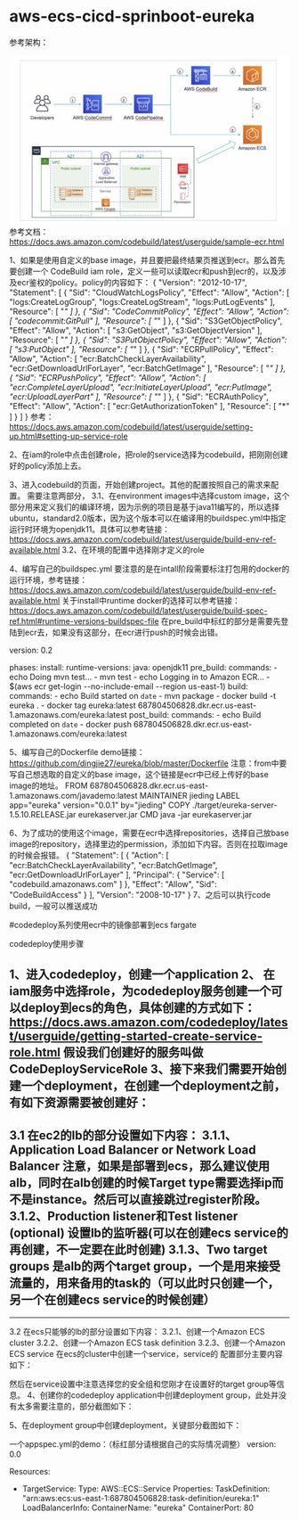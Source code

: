 # aws-ecs-cicd-sprinboot-eureka
参考架构：

![image](https://github.com/dingjie27/aws-ecs-cicd-sprinboot-eureka/blob/master/images/architecture.png)
参考文档：https://docs.aws.amazon.com/codebuild/latest/userguide/sample-ecr.html

1、如果是使用自定义的base image，并且要把最终结果页推送到ecr。那么首先要创建一个
CodeBuild iam role，定义一些可以读取ecr和push到ecr的，以及涉及ecr鉴权的policy。policy的内容如下：
{
    "Version": "2012-10-17",
    "Statement": [
        {
            "Sid": "CloudWatchLogsPolicy",
            "Effect": "Allow",
            "Action": [
                "logs:CreateLogGroup",
                "logs:CreateLogStream",
                "logs:PutLogEvents"
            ],
            "Resource": [
                "*"
            ]
        },
        {
            "Sid": "CodeCommitPolicy",
            "Effect": "Allow",
            "Action": [
                "codecommit:GitPull"
            ],
            "Resource": [
                "*"
            ]
        },
        {
            "Sid": "S3GetObjectPolicy",
            "Effect": "Allow",
            "Action": [
                "s3:GetObject",
                "s3:GetObjectVersion"
            ],
            "Resource": [
                "*"
            ]
        },
        {
            "Sid": "S3PutObjectPolicy",
            "Effect": "Allow",
            "Action": [
                "s3:PutObject"
            ],
            "Resource": [
                "*"
            ]
        },
        {
            "Sid": "ECRPullPolicy",
            "Effect": "Allow",
            "Action": [
                "ecr:BatchCheckLayerAvailability",
                "ecr:GetDownloadUrlForLayer",
                "ecr:BatchGetImage"
            ],
            "Resource": [
                "*"
            ]
        },
        {
            "Sid": "ECRPushPolicy",
            "Effect": "Allow",
            "Action": [
                "ecr:CompleteLayerUpload",
                "ecr:InitiateLayerUpload",
                "ecr:PutImage",
                "ecr:UploadLayerPart"
            ],
            "Resource": [
                "*"
            ]
        },
        {
            "Sid": "ECRAuthPolicy",
            "Effect": "Allow",
            "Action": [
                "ecr:GetAuthorizationToken"
            ],
            "Resource": [
                "*"
            ]
        }
    ]
}
参考：https://docs.aws.amazon.com/codebuild/latest/userguide/setting-up.html#setting-up-service-role

2、在iam的role中点击创建role，把role的service选择为codebuild，把刚刚创建好的policy添加上去。

3、进入codebuild的页面，开始创建project。其他的配置按照自己的需求来配置。
需要注意两部分，
3.1、在environment images中选择custom image，这个部分用来定义我们的编译环境，因为示例的项目是基于java11编写的，所以选择ubuntu，standard2.0版本，因为这个版本可以在编译用的buildspec.yml中指定运行时环境为openjdk11。具体可以参考链接：https://docs.aws.amazon.com/codebuild/latest/userguide/build-env-ref-available.html
3.2、在环境的配置中选择刚才定义的role


4、编写自己的buildspec.yml
要注意的是在intall阶段需要标注打包用的docker的运行环境，参考链接：
https://docs.aws.amazon.com/codebuild/latest/userguide/build-env-ref-available.html
关于install中runtime docker的选择可以参考链接：https://docs.aws.amazon.com/codebuild/latest/userguide/build-spec-ref.html#runtime-versions-buildspec-file
在pre_build中标红的部分是需要先登陆到ecr去，如果没有这部分，在ecr进行push的时候会出错。

version: 0.2

phases:
  install:
    runtime-versions:
      java: openjdk11
  pre_build:
    commands:
      - echo Doing mvn test...
      - mvn test
      - echo Logging in to Amazon ECR...
      - $(aws ecr get-login --no-include-email --region us-east-1)
  build:
    commands:
      - echo Build started on `date`
      - mvn package
      - docker build -t eureka .
      - docker tag eureka:latest 687804506828.dkr.ecr.us-east-1.amazonaws.com/eureka:latest
  post_build:
    commands:
      - echo Build completed on `date`
      - docker push 687804506828.dkr.ecr.us-east-1.amazonaws.com/eureka:latest

5、编写自己的Dockerfile
demo链接：https://github.com/dingjie27/eureka/blob/master/Dockerfile
注意：from中要写自己想选取的自定义的base image，这个链接是ecr中已经上传好的base image的地址。
FROM 687804506828.dkr.ecr.us-east-1.amazonaws.com/javademo:latest
MAINTAINER jieding
LABEL app="eureka" version="0.0.1" by="jieding"
COPY ./target/eureka-server-1.5.10.RELEASE.jar eurekaserver.jar
CMD java -jar eurekaserver.jar

6、为了成功的使用这个image，需要在ecr中选择repositories，选择自己放base image的repository，选择里边的permission，添加如下内容。否则在拉取image的时候会报错。
{
  "Statement": [
    {
      "Action": [
        "ecr:BatchCheckLayerAvailability",
        "ecr:BatchGetImage",
        "ecr:GetDownloadUrlForLayer"
      ],
      "Principal": {
        "Service": [
          "codebuild.amazonaws.com"
        ]
      },
      "Effect": "Allow",
      "Sid": "CodeBuildAccess"
    }
  ],
  "Version": "2008-10-17"
}
7、之后可以执行code build，一般可以推送成功


#codedeploy系列使用ecr中的镜像部署到ecs fargate

codedeploy使用步骤

1、进入codedeploy，创建一个application
2、 在iam服务中选择role，为codedeploy服务创建一个可以deploy到ecs的角色，具体创建的方式如下：https://docs.aws.amazon.com/codedeploy/latest/userguide/getting-started-create-service-role.html
假设我们创建好的服务叫做CodeDeployServiceRole
3、接下来我们需要开始创建一个deployment，在创建一个deployment之前，有如下资源需要被创建好：
-----------------------------------------------------------------------------------------
3.1 在ec2的lb的部分设置如下内容：
3.1.1、Application Load Balancer or Network Load Balancer 
注意，如果是部署到ecs，那么建议使用alb，同时在alb创建的时候Target type需要选择ip而不是instance。然后可以直接跳过register阶段。
3.1.2、Production listener和Test listener (optional) 
设置lb的监听器(可以在创建ecs service的再创建，不一定要在此时创建)
3.1.3、Two target groups 
是alb的两个target group，一个是用来接受流量的，用来备用的task的（可以此时只创建一个，另一个在创建ecs service的时候创建）
-----------------------------------------------------------------------------------------
-----------------------------------------------------------------------------------------
3.2 在ecs只能够的lb的部分设置如下内容：
3.2.1、创建一个Amazon ECS cluster
3.2.2、创建一个Amazon ECS task definition
3.2.3、创建一个Amazon ECS service 
在ecs的cluster中创建一个service，service的 配置部分主要内容如下：



然后在service设置中注意选择您的安全组和您刚才在设置好的target group等信息。
4、创建你的codedeploy application中创建deployment group，此处并没有太多需要注意的，部分截图如下：



5、在deployment group中创建deployment，关键部分截图如下：



一个appspec.yml的demo：（标红部分请根据自己的实际情况调整）
version: 0.0

Resources:
  - TargetService:
      Type: AWS::ECS::Service
      Properties:
        TaskDefinition: "arn:aws:ecs:us-east-1:687804506828:task-definition/eureka:1"
        LoadBalancerInfo: 
          ContainerName: "eureka"
          ContainerPort: 80

